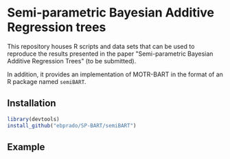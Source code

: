 # Semi-parametric Bayesian Additive Regression trees
This repository houses R scripts and data sets that can be used to reproduce the results presented in the paper "Semi-parametric Bayesian Additive Regression Trees" (to be submitted).

In addition, it provides an implementation of MOTR-BART in the format of an R package named ```semiBART```.

## Installation
``` r
library(devtools)
install_github("ebprado/SP-BART/semiBART")
```
## Example
